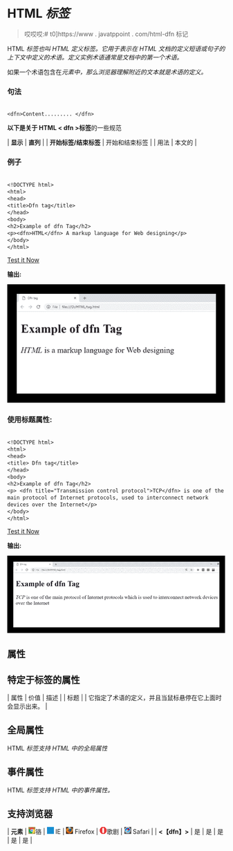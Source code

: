 # HTML <dfn>标签</dfn>

> 哎哎哎:# t0]https://www . javatppoint . com/html-dfn 标记

HTML <dfn>标签也叫 HTML 定义标签。它用于表示在 HTML 文档的定义短语或句子的上下文中定义的术语。定义实例术语通常是文档中的第一个术语。</dfn>

如果一个术语包含在<dfn>元素中，那么浏览器理解附近的文本就是术语的定义。</dfn>

### 句法

```

<dfn>Content......... </dfn>

```

**以下是关于 HTML < dfn >标签**的一些规范

| **显示** | **直列** |
| **开始标签/结束标签** | 开始和结束标签 |
| 用法 | 本文的 |

### 例子

```

<!DOCTYPE html>
<html>
<head>
<title>Dfn tag</title>
</head>
<body>
<h2>Example of dfn Tag</h2>
<p><dfn>HTML</dfn> A markup language for Web designing</p>
</body>
</html>

```

[Test it Now](https://www.javatpoint.com/oprweb/test.jsp?filename=htmldfntag)

**输出:**

![HTML dfn tag](img/413f3d4bc17f1ad35e895bd842195698.png)

### 使用标题属性:

```

<!DOCTYPE html>
<html>
<head>
<title> Dfn tag</title>
</head>
<body>
<h2>Example of dfn Tag</h2>
<p> <dfn title="Transmission control protocol">TCP</dfn> is one of the main protocol of Internet protocols, used to interconnect network devices over the Internet</p>
</body>
</html>

```

[Test it Now](https://www.javatpoint.com/oprweb/test.jsp?filename=htmldfntag2)

**输出:**

![HTML dfn tag](img/6a7db9a11a7e9edaa9cf46d952a54542.png)

## 属性

## 特定于标签的属性

| 属性 | 价值 | 描述 |
| 标题 |  | 它指定了术语的定义，并且当鼠标悬停在它上面时会显示出来。 |

## 全局属性

HTML <dfn>标签支持 HTML 中的全局属性</dfn>

## 事件属性

HTML <dfn>标签支持 HTML 中的事件属性。</dfn>

## 支持浏览器

| **元素** | ![chrome browser](img/4fbdc93dc2016c5049ed108e7318df19.png)铬 | ![ie browser](img/83dd23df1fe8373fd5bf054b2c1dd88b.png) IE | ![firefox browser](img/4f001fff393888a8a807ed29b28145d1.png) Firefox | ![opera browser](img/6cad4a592cc69a052056a0577b4aac65.png)歌剧 | ![safari browser](img/a0f6a9711a92203c5dc5c127fe9c9fca.png) Safari |
| **<【dfn】>** | 是 | 是 | 是 | 是 | 是 |